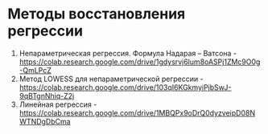 # Методы	восстановления	регрессии
1. Непараметрическая	регрессия.	Формула	Надарая – Ватсона - https://colab.research.google.com/drive/1gdysrvj6lum8oASPj1ZMc9O0g-QmLPcZ
2. Метод	LOWESS	для	непараметрической	регрессии - https://colab.research.google.com/drive/103qI6KGkmyiPjbSwJ-9qBTgnNhiq-Z2j
3. Линейная	регрессия - https://colab.research.google.com/drive/1MBQPx9oDrQ0dyzveipD08NWTNDgDbCma
